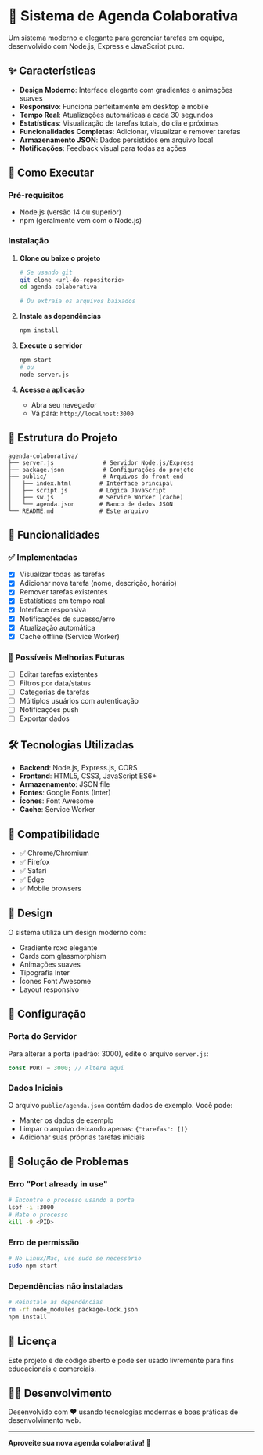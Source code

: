 # 📅 Sistema de Agenda Colaborativa

Um sistema moderno e elegante para gerenciar tarefas em equipe, desenvolvido com Node.js, Express e JavaScript puro.

## ✨ Características

- **Design Moderno**: Interface elegante com gradientes e animações suaves
- **Responsivo**: Funciona perfeitamente em desktop e mobile
- **Tempo Real**: Atualizações automáticas a cada 30 segundos
- **Estatísticas**: Visualização de tarefas totais, do dia e próximas
- **Funcionalidades Completas**: Adicionar, visualizar e remover tarefas
- **Armazenamento JSON**: Dados persistidos em arquivo local
- **Notificações**: Feedback visual para todas as ações

## 🚀 Como Executar

### Pré-requisitos
- Node.js (versão 14 ou superior)
- npm (geralmente vem com o Node.js)

### Instalação

1. **Clone ou baixe o projeto**
   ```bash
   # Se usando git
   git clone <url-do-repositorio>
   cd agenda-colaborativa
   
   # Ou extraia os arquivos baixados
   ```

2. **Instale as dependências**
   ```bash
   npm install
   ```

3. **Execute o servidor**
   ```bash
   npm start
   # ou
   node server.js
   ```

4. **Acesse a aplicação**
   - Abra seu navegador
   - Vá para: `http://localhost:3000`

## 📁 Estrutura do Projeto

```
agenda-colaborativa/
├── server.js              # Servidor Node.js/Express
├── package.json           # Configurações do projeto
├── public/                # Arquivos do front-end
│   ├── index.html        # Interface principal
│   ├── script.js         # Lógica JavaScript
│   ├── sw.js             # Service Worker (cache)
│   └── agenda.json       # Banco de dados JSON
└── README.md             # Este arquivo
```

## 🎯 Funcionalidades

### ✅ Implementadas
- [x] Visualizar todas as tarefas
- [x] Adicionar nova tarefa (nome, descrição, horário)
- [x] Remover tarefas existentes
- [x] Estatísticas em tempo real
- [x] Interface responsiva
- [x] Notificações de sucesso/erro
- [x] Atualização automática
- [x] Cache offline (Service Worker)

### 🔮 Possíveis Melhorias Futuras
- [ ] Editar tarefas existentes
- [ ] Filtros por data/status
- [ ] Categorias de tarefas
- [ ] Múltiplos usuários com autenticação
- [ ] Notificações push
- [ ] Exportar dados

## 🛠️ Tecnologias Utilizadas

- **Backend**: Node.js, Express.js, CORS
- **Frontend**: HTML5, CSS3, JavaScript ES6+
- **Armazenamento**: JSON file
- **Fontes**: Google Fonts (Inter)
- **Ícones**: Font Awesome
- **Cache**: Service Worker

## 📱 Compatibilidade

- ✅ Chrome/Chromium
- ✅ Firefox
- ✅ Safari
- ✅ Edge
- ✅ Mobile browsers

## 🎨 Design

O sistema utiliza um design moderno com:
- Gradiente roxo elegante
- Cards com glassmorphism
- Animações suaves
- Tipografia Inter
- Ícones Font Awesome
- Layout responsivo

## 🔧 Configuração

### Porta do Servidor
Para alterar a porta (padrão: 3000), edite o arquivo `server.js`:
```javascript
const PORT = 3000; // Altere aqui
```

### Dados Iniciais
O arquivo `public/agenda.json` contém dados de exemplo. Você pode:
- Manter os dados de exemplo
- Limpar o arquivo deixando apenas: `{"tarefas": []}`
- Adicionar suas próprias tarefas iniciais

## 🐛 Solução de Problemas

### Erro "Port already in use"
```bash
# Encontre o processo usando a porta
lsof -i :3000
# Mate o processo
kill -9 <PID>
```

### Erro de permissão
```bash
# No Linux/Mac, use sudo se necessário
sudo npm start
```

### Dependências não instaladas
```bash
# Reinstale as dependências
rm -rf node_modules package-lock.json
npm install
```

## 📄 Licença

Este projeto é de código aberto e pode ser usado livremente para fins educacionais e comerciais.

## 👨‍💻 Desenvolvimento

Desenvolvido com ❤️ usando tecnologias modernas e boas práticas de desenvolvimento web.

---

**Aproveite sua nova agenda colaborativa! 🎉**

